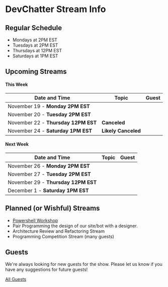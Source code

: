 # DevChatter Stream Info

## Regular Schedule

 - Mondays at 2PM EST
 - Tuesdays at 2PM EST
 - Thursdays at 12PM EST
 - Saturdays at 1PM EST
 

## Upcoming Streams

#### This Week

| Date and Time                   | Topic         | Guest         |
| ------------------------------- | ------------- | ------------- |
| November 19 - **Monday 2PM EST** |  |  |
| November 20 - **Tuesday 2PM EST** |  |  |
| November 22 - **Thursday 12PM EST** | **Canceled** |  |
| November 24 - **Saturday 1PM EST** | **Likely Canceled** |  |

#### Next Week

| Date and Time                   | Topic         | Guest         |
| ------------------------------- | ------------- | ------------- |
| November 26 - **Monday 2PM EST** |  |  |
| November 27 - **Tuesday 2PM EST** |  |  |
| November 29 - **Thursday 12PM EST** |  |  |
| December 1 - **Saturday 1PM EST** |  |  |

## Planned (or Wishful) Streams

 - [Powershell Workshop](https://github.com/DevChatter/StreamInfo/issues/11)
 - Pair Programming the design of our site/bot with a designer.
 - Architecture Review and Refactoring Stream
 - Programming Competition Stream (many guests)

## Guests

We're always looking for new guests for the show. Please let us know if you have any suggestions for future guests!
 
[All Guests](Guests.md)
